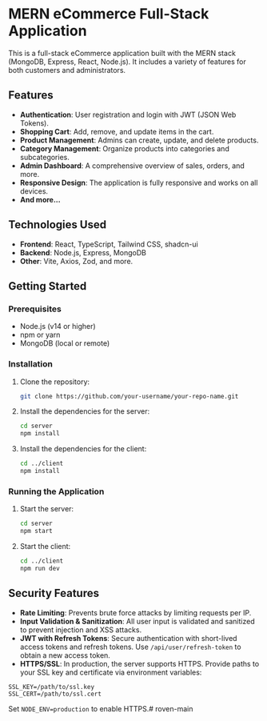 
# MERN eCommerce Full-Stack Application

This is a full-stack eCommerce application built with the MERN stack (MongoDB, Express, React, Node.js). It includes a variety of features for both customers and administrators.

## Features

- **Authentication**: User registration and login with JWT (JSON Web Tokens).
- **Shopping Cart**: Add, remove, and update items in the cart.
- **Product Management**: Admins can create, update, and delete products.
- **Category Management**: Organize products into categories and subcategories.
- **Admin Dashboard**: A comprehensive overview of sales, orders, and more.
- **Responsive Design**: The application is fully responsive and works on all devices.
- **And more...**

## Technologies Used

- **Frontend**: React, TypeScript, Tailwind CSS, shadcn-ui
- **Backend**: Node.js, Express, MongoDB
- **Other**: Vite, Axios, Zod, and more.

## Getting Started

### Prerequisites

- Node.js (v14 or higher)
- npm or yarn
- MongoDB (local or remote)

### Installation

1. Clone the repository:
   ```bash
   git clone https://github.com/your-username/your-repo-name.git
   ```

2. Install the dependencies for the server:
   ```bash
   cd server
   npm install
   ```

3. Install the dependencies for the client:
   ```bash
   cd ../client
   npm install
   ```

### Running the Application

1. Start the server:
   ```bash
   cd server
   npm start
   ```

2. Start the client:
   ```bash
   cd ../client
   npm run dev
   ```

## Security Features

- **Rate Limiting**: Prevents brute force attacks by limiting requests per IP.
- **Input Validation & Sanitization**: All user input is validated and sanitized to prevent injection and XSS attacks.
- **JWT with Refresh Tokens**: Secure authentication with short-lived access tokens and refresh tokens. Use `/api/user/refresh-token` to obtain a new access token.
- **HTTPS/SSL**: In production, the server supports HTTPS. Provide paths to your SSL key and certificate via environment variables:

```
SSL_KEY=/path/to/ssl.key
SSL_CERT=/path/to/ssl.cert
```

Set `NODE_ENV=production` to enable HTTPS.#   r o v e n - m a i n  
 